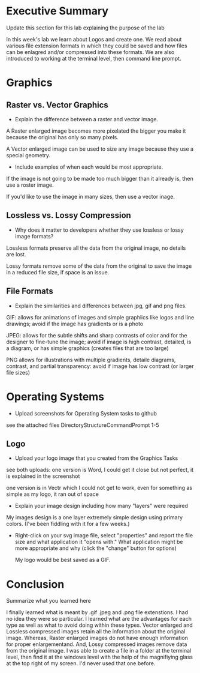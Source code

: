 # Executive Summary
Update this section for this lab explaining the purpose of the lab

In this week's lab we learn about Logos and create one. We read about various file extension formats in which they could be saved and how files can be enlagred and/or compressed into these formats. We are also introduced to working at the terminal level, then command line prompt.

# Graphics
## Raster vs. Vector Graphics
* Explain the difference between a raster and vector image.

A Raster enlarged image becomes more pixelated the bigger you make it because the original has only so many pixels.

A Vector enlarged image can be used to size any image because they use a special geometry.

* Include examples of when each would be most appropriate.

If the image is not going to be made too much bigger than it already is, then use a roster image.

If you'd like to use the image in many sizes, then use a vector inage.


## Lossless vs. Lossy Compression
* Why does it matter to developers whether they use lossless or lossy image formats?

Lossless formats preserve all the data from the original image, no details are lost.

Lossy formats remove some of the data from the original to save the image in a reduced file size, if space is an issue.

## File Formats
* Explain the similarities and differences between jpg, gif and png files.

GIF: allows for animations of images and simple graphiics like logos and line drawings; avoid if the image has gradients or is a photo
  
JPEG: allows for the subtle shifts and sharp contrasts of color and for the designer to fine-tune the image; avoid if image is high contrast, detailed, is a diagram, or has simple graphics (creates files that are too large)

PNG allows for illustrations with multiple gradients, detaile diagrams, contrast, and partial transparency: avoid if image has low contrast (or larger file sizes)

# Operating Systems
* Upload screenshots for Operating System tasks to github

see the attached files DirectoryStructureCommandPrompt 1-5

## Logo
* Upload your logo image that you created from the Graphics Tasks

see both uploads: one version is Word, I could get it close but not perfect, it is explained in the screenshot

one version is in Vectr which I could not get to work, even for something as simple as my logo, it ran out of space

* Explain your image design including how many "layers" were required

My images design is a one layer extremely simple design using primary colors. (I've been fiddling with it for a few weeks.) 

* Right-click on your svg image file, select "properties" and report the file size and what application it "opens with." 
  What application might be more appropriate and why (click the "change" button for options)
  
  My logo would be best saved as a GIF.

# Conclusion
Summarize what you learned here

I finally learned what is meant by .gif .jpeg and .png file extenstions. I had no idea they were so particular. I learned what are the advantages for  each type as well as what to avoid doing within these types. Vector enlarged and Lossless compressed images retain all the information about the original image. Whereas, Raster enlarged images do not have enough information for proper enlargementand. And, Lossy compressed images remove data from the original image. I was able to create a file in a folder at the terminal level, then find it at the windows level with the help of the magnifiying glass at the top right of my screen. I'd never used that one before.
